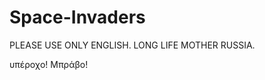 # Space-Invaders
PLEASE USE ONLY ENGLISH.
LONG LIFE MOTHER RUSSIA. 

υπέροχο!
Μπράβο!

                       
